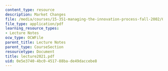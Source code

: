 ```yaml
---
content_type: resource
description: Market Changes
file: /media/courses/15-351-managing-the-innovation-process-fall-2002/0e5e37404bc0451788bade49daccebe8_lecture2021.pdf
file_type: application/pdf
learning_resource_types:
- Lecture Notes
ocw_type: OCWFile
parent_title: Lecture Notes
parent_type: CourseSection
resourcetype: Document
title: lecture2021.pdf
uid: 0e5e3740-4bc0-4517-88ba-de49daccebe8
---
```

